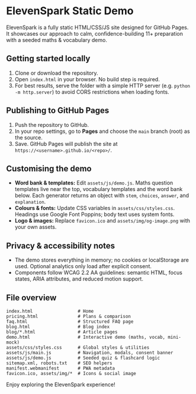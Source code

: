 # ElevenSpark Static Demo

ElevenSpark is a fully static HTML/CSS/JS site designed for GitHub Pages. It showcases our approach to calm, confidence-building 11+ preparation with a seeded maths & vocabulary demo.

## Getting started locally

1. Clone or download the repository.
2. Open `index.html` in your browser. No build step is required.
3. For best results, serve the folder with a simple HTTP server (e.g. `python -m http.server`) to avoid CORS restrictions when loading fonts.

## Publishing to GitHub Pages

1. Push the repository to GitHub.
2. In your repo settings, go to **Pages** and choose the `main` branch (root) as the source.
3. Save. GitHub Pages will publish the site at `https://<username>.github.io/<repo>/`.

## Customising the demo

- **Word bank & templates:** Edit `assets/js/demo.js`. Maths question templates live near the top, vocabulary templates and the word bank below. Each generator returns an object with `stem`, `choices`, `answer`, and `explanation`.
- **Colours & fonts:** Update CSS variables in `assets/css/styles.css`. Headings use Google Font Poppins; body text uses system fonts.
- **Logo & images:** Replace `favicon.ico` and `assets/img/og-image.png` with your own assets.

## Privacy & accessibility notes

- The demo stores everything in memory; no cookies or localStorage are used. Optional analytics only load after explicit consent.
- Components follow WCAG 2.2 AA guidelines: semantic HTML, focus states, ARIA attributes, and reduced motion support.

## File overview

```
index.html                 # Home
pricing.html               # Plans & comparison
faq.html                   # Structured FAQ page
blog.html                  # Blog index
blog/*.html                # Article pages
demo.html                  # Interactive demo (maths, vocab, mini-mock)
assets/css/styles.css      # Global styles & utilities
assets/js/main.js          # Navigation, modals, consent banner
assets/js/demo.js          # Seeded quiz & flashcard logic
sitemap.xml, robots.txt    # SEO helpers
manifest.webmanifest       # PWA metadata
favicon.ico, assets/img/*  # Icons & social image
```

Enjoy exploring the ElevenSpark experience!
